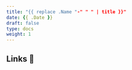 ```yaml
---
title: "{{ replace .Name "-" " " | title }}"
date: {{ .Date }}
draft: false
type: docs
weight: 1
---
```


## Links 🔗
